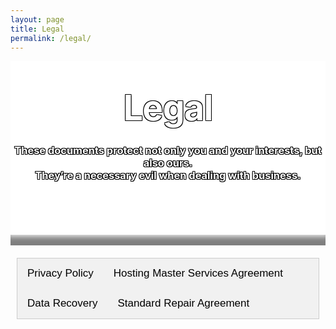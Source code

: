 ```yaml
---
layout: page
title: Legal
permalink: /legal/
---
```

<style type="text/css" media="screen">
  .title-container {
    margin: 10px auto;
    #max-width: 600px;
    text-align: center;
    color: white;
    text-shadow: -1px -1px 0 #000, 1px -1px 0 #000, -1px 1px 0 #000, 1px 1px 0 #000;
    background-color: white;
    background-image: url("/images/legal.jpg");
    background-position: center; /* Center the image */
    background-repeat: no-repeat; /* Do not repeat the image */
    background-size: cover; /* Resize the background image to cover the entire container */
    #padding-bottom: 2px;
    #padding-top: 1px;
  }
  .header-img-shadow {
    box-shadow: inset 0px -20px 10px -5px rgba(0,0,0,0.5);
  }
  h1 {
    margin: 30px 0;
    font-size: 4em;
    line-height: 1;
    letter-spacing: -1px;
  }
  .page-content {
       background: rgb(2,0,36);
       background: linear-gradient(185deg, rgba(2,0,36,1) 0%, rgba(9,9,121,1) 25%, rgba(0,212,255,1) 100%); 
  }
  .wrapper {
      background-color: white;
      max-width: 80%;
      margin-right: auto;
      margin-left: auto;
      box-shadow: 0px 8px 15px 5px rgba(0,0,0,0.4);
  }
  .main-content {
    text-align: center;
    padding: 10px;
  }
  .column {
  float: left;
  width: 33%;
  padding-top: 10px;
}
.row:after {
  content: "";
  display: table;
  clear: both;
}
@media screen and (max-width: 600px) {
  .column {
    width: 100%;
  }
}

/* Style the tab */
.tab {
  overflow: hidden;
  border: 1px solid #ccc;
  background-color: #f1f1f1;
}

/* Style the buttons inside the tab */
.tab button {
  background-color: inherit;
  float: left;
  border: none;
  outline: none;
  cursor: pointer;
  padding: 14px 16px;
  transition: 0.3s;
  font-size: 17px;
}

/* Change background color of buttons on hover */
.tab button:hover {
  background-color: #ddd;
}

/* Create an active/current tablink class */
.tab button.active {
  background-color: #ccc;
}

/* Style the tab content */
.tabcontent {
  display: none;
  padding: 6px 12px;
  border: 1px solid #ccc;
  border-top: none;
  overflow-x: auto;
}

.tab_content_text {
    text-align: left !important;
}
</style>

<div class="background-img"></div>
<div class="title-container">
  <br>
  <h1>Legal</h1>

  <h3><strong>These documents protect not only you and your interests, but also ours. <br>They’re a necessary evil when dealing with business.</strong></h3>
  <br>
  <br>
  <br>
  <br>
<div class="header-img-shadow"><br></div>
</div>

<div class="main-content">
    <div class="tab">
        <button class="tablinks" onclick="openTab(event, 'Privacy Policy')" id="defaultOpen">Privacy Policy</button>
        <button class="tablinks" onclick="openTab(event, 'HostingMSA')">Hosting Master Services Agreement</button>
        <button class="tablinks" onclick="openTab(event, 'Data Recovery')">Data Recovery</button>
        <button class="tablinks" onclick="openTab(event, 'SRA')">Standard Repair Agreement</button>
</div>

<div id="Privacy Policy" class="tabcontent" markdown="1">
        
        [Markdown Test](/)
        
        
        <h3>Privacy Policy</h3>
        <div class="tab_content_text"><p>&nbsp;</p>
        <h4 style="text-align: center;">Current Version: 1.0</h4>
        <div class="c-intro__body">
        <p style="text-align: center;"><span style="font-size: 16px;"><strong>Last Updated</strong>: 14 March 2020<br> </span><span style="font-size: 16px;"><strong>Effective Date</strong>: 01 April 2020</span></p>
        </div>
        <p>&nbsp;</p>
        <p>&nbsp;</p>
        <p>The following document sets forth the Privacy Policy for the <em>SB2 Group</em> website, <em>https://sb2group.com.au</em>.</p>
        <p><em>SB2 Group</em> is committed to providing you with the best possible customer service experience. <em>SB2 Group</em> is bound by the Privacy Act 1988 (Cth), which sets out a number of principles concerning the privacy of individuals.</p>
        <h3 id="toc-collection-of-your-personal-information">Collection of your personal information</h3>
        <p>There are many aspects of the site which can be viewed without providing personal information, however, for access to future <em>SB2 Group</em> customer support features you are required to submit personally identifiable information. This may include but not limited to a unique username and password, or provide sensitive information in the recovery of your lost password.</p>
        <h3 id="toc-sharing-of-your-personal-information">Sharing of your personal information</h3>
        <p>We may occasionally hire other companies to provide services on our behalf, including but not limited to handling customer support enquiries, processing transactions or customer freight shipping. Those companies will be permitted to obtain only the personal information they need to deliver the service. <em>SB2 Group</em> takes reasonable steps to ensure that these organisations are bound by confidentiality and privacy obligations in relation to the protection of your personal information.</p>
        <h3 id="toc-use-of-your-personal-information">Use of your personal information</h3>
        <p>For each visitor to reach the site, we expressively collect the following non-personally identifiable information, including but not limited to browser type, version and language, operating system, pages viewed while browsing the Site, page access times and referring website address. This collected information is used solely internally for the purpose of gauging visitor traffic, trends and delivering personalized content to you while you are at this Site.</p>
        <p>From time to time, we may use customer information for new, unanticipated uses not previously disclosed in our privacy notice. If our information practices change at some time in the future we will use for these new purposes only, data collected from the time of the policy change forward will adhere to our updated practices.</p>
        <h3 id="toc-changes-to-this-privacy-policy">Changes to this Privacy Policy</h3>
        <p><em>SB2 Group</em> reserves the right to make amendments to this Privacy Policy at any time. If you have objections to the Privacy Policy, you should not access or use the Site.</p>
        <h3 id="toc-accessing-your-personal-information">Accessing Your Personal Information</h3>
        <p>You have a right to access your personal information, subject to exceptions allowed by law. If you would like to do so, please let us know. You may be required to put your request in writing for security reasons. <em>SB2 Group</em> reserves the right to charge a fee for searching for, and providing access to, your information on a per request basis.</p>
        <h3 id="toc-contacting-us">Contacting us</h3>
        <p><em>SB2 Group</em> welcomes your comments regarding this Privacy Policy. If you have any questions about this Privacy Policy and would like further information, please contact us by any of the following means during business hours Monday to Friday.</p>
        <p>Call: <em>02 8599 7402</em></p>
        <p>E-mail: <em>support@sb2group.com.au</em></p></div>
</div>

<div id="HostingMSA" class="tabcontent">
        <h3>Hosting Master Services Agreement</h3>
        <div class="tab_content_text"><h4 style="text-align: center;"></h4>
<h4 style="text-align: center;"></h4>
<h4 style="text-align: center;"></h4>
<h4 style="text-align: center;"></h4>
<h4 style="text-align: center;">Current Version: 1.0</h4>
<div class="c-intro__body">
<p style="text-align: center;"><span style="font-size: 16px;"><strong>Last Updated</strong>: 14 March 2020<br> </span><span style="font-size: 16px;"><strong>Effective Date</strong>: 01 April 2020</span></p>
<p>&nbsp;</p>
<p><strong>Preface</strong><br> Solutions By Brendan and our contractors, suppliers, subsidiaries and affiliates (collectively known from hereon in as “Solutions By Brendan”, “SB2 Group”, “We”, “Us” or “Our”) welcome you to our website <a href="https://solutionsbybrendan.com.au/">https://solutionsbybrendan.com.au/</a> (the “Website”). Thank you for taking an interest in our products and services (the “Service” or “Services”).</p>
<p>Please read these Terms of Service carefully before using the Services. These Terms of Service apply to all users of the Services. If you are using the Services on behalf of an entity, organisation, or company, you represent and warrant that you have the authority to bind such organisation to these Terms of Service and you agree to be bound by these Terms of Service on behalf of such organisation. Agreeing to use the Services by clicking “Sign Up” constitutes your acceptance and agreement to be bound by these Terms of Service, and all other operating rules, policies and procedures that may be published from time to time on the Website by us, each of which is incorporated by reference and each of which may be modified from time to time without notice to you. You also acknowledge receipt of our Privacy Policy. If you ordered the Services on the Website, use the Website, or otherwise engage in any electronic transaction with respect to the Services, then you agree to receive any updates to our Privacy Policy by accessing the Website. By using our Website or purchasing our products or services, you agree that we may use and share your personal information in accordance with the terms of our Privacy Policy.</p>
<p>SB2 Group reserves the right, at any time, to amend or modify these Terms of Service without prior notice to you; provided that if any alterations constitute a material change to these Terms of Service, SB2 Group will notify you by posting an announcement on the Website. Any amendments or modifications will take effect immediately once they have been posted to the Website. By continuing to access or use the Services after any amendments have been made, you agree to be bound by any modifications made to the Terms of Service. For this reason, we encourage you to regularly review the Terms of Service. If you do not agree to any modifications, you must immediately stop using the Services.</p>
<p>&nbsp;</p>
<ol>
<li><strong>Eligibility and&nbsp;Registration</strong>
<ul>
<li>The Services provided by Us are not targeted towards, or intended for use by persons under the age of 13. By using Our Services, you acknowledge that you are 13 years of age or older. If you are under the age of 13, you may not under any circumstances use the Services provided by Us. You are solely responsible for ensuring that these Terms of Service are in compliance with all laws, rules and regulations applicable to you and the right to access the Services is revoked where these Terms of Service and/or use of the Services is prohibited, or to the extent offering, sale or provision of the Services conflicts with any applicable law, rule or regulation. Further, the Services are offered only for your use, and not for the use or benefit of any third party.</li>
<li>To sign up for the Services, you must register an account (an “Account”). You must provide us with accurate and complete information. Should your personal information change, you must keep your Account information with us up to date. You shall not: (i) Select or use a username of another person with the intent to impersonate that person; (ii) Use as a username, a name subject to any rights of a person or company other than you without appropriate authorisation; or (iii) use a name that is otherwise offensive, vulgar or obscene.</li>
<li>You are solely responsible for any activity that occurs on your Account, regardless of whether the activities were carried out by you, your employees or a third party such as contractors or agents. You are also responsible for ensuring the security of your Account and passwords. You may never use another person’s Account without their permission.</li>
<li>You must notify us in writing immediately of any changes to your eligibility to use our Services, breach of the security of your Account or any Services associated with your account. Account information should never be published or distributed.</li>
<li>You have the ability to close your accounts with us.</li>
<li>SB2 GROUP WILL NOT BE LIABLE FOR ANY LOSS OR DAMAGE TO YOU, YOUR BUSINESS OR ANY THIRD PARTY AS A RESULT OF YOUR FAILURE TO PROVIDE US WITH ACCURATE INFORMATION OR TO KEEP YOUR ACCOUNTS SECURE.</li>
</ul>
</li>
<li><strong>Content</strong>
<ul>
<li>For the purposes of these Terms of Service, the term “Content” shall include, but is not limited to, information, data, text, written posts and comments, software, scripts, graphics, and interactive features generated, provided, or otherwise made accessible on or through our Services. “Content” also includes all User Content (defined below)</li>
<li>All content added, created, uploaded, submitted, distributed, or posted to the Services by users (collectively known as “User Content”), whether public or private, is the sole responsibility of the person who originated such User Content. You represent that all User Content provided to you is accurate, complete, up to date, and in compliance with all relevant laws, rules and regulations. You acknowledge that all content accessed by you using the Service is at your own risk and you will be solely responsible for any damages or loss to you or any other party.</li>
<li>The Services may contain Content specifically provided by us. Such content is protected by copyrights, trademarks, service marks, patents, trade secrets or other proprietary rights and laws. You shall abide by and maintain all copyright notices, information, and restrictions contained in any Content accessed through the Services.</li>
<li>Subject to these Terms of Service, we grant each user of the Services a worldwide, non-exclusive, revocable, non-sublease license and non-transferable license to use (i.e., to download and display locally) Content solely for purposes of using the Services. Use, reproduction, modification, distribution or storage of any Content for purposes other than the use of the Services is expressly prohibited without prior written permission from us. You shall not sell, license, rent, or otherwise use or exploit any Content for commercial use or in any way that violates any third party right.</li>
<li>Some Content will be marked on the Service as “Creative Commons Content”. Creative Commons Content will be identified with a Creative Commons icon. We hereby grant each user of the Services a license to Creative Commons Content under the Creative Commons CC BY-NC-SA 4.0 US license, available at https://creativecommons.org/licenses/by-nc-sa/4.0/. You agree to abide by the terms of the Creative Commons License when using Creative Commons Content.</li>
</ul>
</li>
<li><strong>Acceptable Usage of the Services</strong>
<ul>
<li>As a condition of use, you accept to not use the Services for any purpose that is prohibited by these Terms of Service. You are solely responsible for the activity on your account and Services provisioned to your account, and the activity of any sub-users that use your Account.</li>
<li><strong><em>COPYRIGHT AND USE OF CONTENT</em></strong>
<ul>
<li>You agree that you will not transmit, distribute, post, store, link or otherwise traffic in Content, information, software or materials on or through the Service that (i) is unlawful, threatening, abusive, harassing, defamatory, libellous, deceptive, fraudulent, invasive of others privacy, tortious, offensive, profane, contains unlawful pornography (for example, but not limited to, child pornography), or is otherwise deemed by Us to be inappropriate, (ii) you know is false, untruthful or inaccurate, (iii) constitutes unauthorised or unsolicited advertising, (iv) impersonates any person or identity, including Our Employees or Representatives, or (v) includes identification of any person such as Government issued identification, or financial documentation. SB2 Group may, at its sole discretion, permit adult websites that abide by Australian Federal and State laws and regulations.</li>
</ul>
</li>
<li><strong><em>ABUSE OF SERVICES</em></strong>
<ul>
<li>You shall not: (i) perform any actions on the Service that imposes or may impose (as determined by SB2 Group) an unreasonable or disproportionately large load on our (or our Third Party Providers’) infrastructure; (ii) interfere, or attempt to interfere with the proper working of the Services or any activities conducted on the Services; (iii) bypass, circumvent or attempt to bypass or circumvent any measures we may use to precent or restrict access to the Services (or other accounts, computer or networks connected to the Service); (iv) run any form of auto-responder or “spam” creation or distribution system on the Service; (v) host software with the intent of “crawling” any page or website (known as a “Spider”); (vi) harvest or scrape any kind of Content from the Service; (vii) use the Services for high risk activities, including, but not limited to: operation of Air Traffic Control systems, Life Support systems, Power Generation plants, or any other use where the failure of our Service could result in death, personal injury or environmental damage; or (viii) otherwise take any action in violation of our guidelines and policies.</li>
<li>You shall not (directly or indirectly) decipher, decompile, disassemble, reverse engineer or otherwise attempt to derive any source code or underlying ideas or algorithms of any part of the Services except to the limited extent applicable laws specifically prohibit such restrictions.</li>
<li>Accounts must not: (i) run mass downloading services such as, but not limited to, Torrents, Seed Boxes, Usenet; (ii) run TOR services in any form; (iii) run crypto mining software or any software which consumes excessive processor time.</li>
<li>The above terms also apply to use of the SB2 Group Network.</li>
<li>Subscribers must not use any methods to circumvent network allocation provisions. You shall only use IP addresses that were assigned to you by SB2 Group. You shall not utilise methods to circumvent bandwidth allocations.</li>
<li>Subscribers may not use the Service to distribute, receive communications or data gleaned from, or execute any action directed by any type of injurious code, including but not limited to: (i) key loggers, (ii) flood or mail bombs, (iii) Denial of Service (DOS) attacks, (iv) botnets, (v) or other actions which SB2 Group reserves the right to determine to be malicious in intent.</li>
<li>Subscribers shall not send any form of bulk email utilising their resources on a Shared Resource Service such as cPanel Shared Hosting.
<ul>
<li>Failure to abide by this shall result in suspension of Service until contact can be established with the Subscriber</li>
</ul>
</li>
<li>Subscribers shall not send bulk email utilising their resources on a Private Service unless they maintain a list of subscribed members with relevant information, and guidelines or links within emails on how to unsubscribe or be removed from the list as per SPAM ACT (2003) CTH Section 18.
<ul>
<li>Proof of a list must be presented to SB2 Group upon request.</li>
<li>Subscribers must be able to show SB2 Group their unsubscribe method.</li>
<li>Failure to provide any of the above sub-points will result in suspension of the Service until proof can be presented.</li>
</ul>
</li>
<li>Subscribers who fail to keep their websites up to date and become compromised will be suspended immediately without warning.
<ul>
<li>You will receive a notification&nbsp;once your website has been suspended, telling you why.</li>
<li>Once you prove to us that your website has been fixed and is no longer compromised, we will un-suspend your service.</li>
</ul>
</li>
</ul>
</li>
<li><strong><em>ACCOUNT TERMS</em></strong>
<ul>
<li>We reserve the right to access, read, preserve and disclose any information as we reasonably believe is necessary to (i) satisfy any applicable law, regulation, legal process or Government request, (ii) enforce these Terms of Service, including investigation of potential violations, (iii) detect, prevent or otherwise address fraud, security or technical issues, (iv) respond to user support request, or (v) protect the rights, property or safety of Us, our users and the public.</li>
<li>Subscribers are restricted from registering multiple Accounts with the same billing details without first notifying SB2 Group. Should this activity be detected without notice from the Subscriber, SB2 Group will have the right to automatically flag all accounts used with the same billing information as fraudulent or abusive.</li>
</ul>
</li>
<li><strong><em>REMEDIAL ACTION</em></strong>
<ul>
<li>Subscribers shall notify SB2 Group if and when they learn of any security breaches regarding the Services, and shall aid in any investigation or legal action that is taken by Authorities and/or SB2 Group to remedy the security breach.</li>
</ul>
</li>
</ul>
</li>
</ol>
<ol start="4">
<li><strong>Third Party Services</strong>
<ul>
<li>The Services may permit you to link to other websites, services or resources on the Internet, and other websites, services or resources may contain links to the Services. When you access third party resources on the Internet, you do so at your own risk. These other resources are not under our control, and you acknowledge that we are not responsible or liable for the content, functions, accuracy, legality, appropriateness or any other aspect of such websites or resources. The inclusion of any such link does not imply our endorsement or any association between us and their operators. You further acknowledge and agree that we shall not be responsible or liable, directly or indirectly, for any damage or loss caused or alleged to be caused by or in connection with the use of or reliance on any such content, goods or services available on or through any such website or resource. It is your responsibility to protect your system from items such as viruses, worms, Trojan horses and other items of a destructive nature.</li>
</ul>
</li>
<li><strong>Billing</strong>
<ul>
<li>SB2 Group accepts all major credit cards and debit cards. Pre-paid debit cards are not accepted.</li>
<li>You may organise other forms of payment by contacting SB2 Group at billing@sb2group.com.au</li>
<li>We use a third-party for payment processing. The processing of payments may be subject to the terms, conditions and privacy policies of the Payment Processors in addition to this Agreement. We are not responsible for error by the Payment Processors. By choosing to use paid Services, you agree to pay us, through the Payment Processors, all charges at the prices then in effect for any use of such paid Services in accordance with the applicable payment terms and you authorise us, through the Payment Processors, to charge your chosen payment provider (your “Payment Method”). You agree to make payment using that selected Payment Method. You can find more detail about how your payment information is treated within our Privacy Policy.</li>
<li>The terms of this Agreement shall be monthly, unless otherwise organised with SB2 Group, and will commence the date the Subscriber signs up. Payments must be made in AUD (Australian Dollars). Other currencies are not accepted. Subscribers are billed on their anniversary day each month unless otherwise organised with SB2 Group.</li>
<li>Subscribers have invoices generated seven (7) days prior to their due date.</li>
<li>If a Subscriber does not make payment within five (5) days after the due date, the account will be deemed in arrears.</li>
<li>Should a subscribers account fall into arrears, SB2 Group will automatically suspend the account five (5) days after the due date. SB2 Group will send no more than three (3) overdue reminders to the Subscriber between the due date and five (5) days after.</li>
<li>Subscribers services will cease to function after 5 days of non-payment.</li>
</ul>
</li>
<li><strong>Payment</strong>
<ul>
<li>The Customer agrees to pay all amounts due in clear funds within the agreed timeframe but no later than 30 days from the due date.</li>
<li>The Customer agrees that if it fails to pay in accordance with this clause, SB2 Group may:
<ul>
<li>Charge a late payment fee of $50.00 on all amounts paid after the due date;</li>
<li>Charge interest on debts at 15% per annum from time to time;</li>
<li>Charge a dishonour handling fee in the amount of $25.00;</li>
<li>Recover all collection and legal costs and expenses incurred in collecting overdue accounts on an indemnity basis;</li>
<li>Withhold supply;</li>
<li>Sue for the money owing on the Goods or services provided.</li>
</ul>
</li>
<li>Failure to comply with clause 6.1 will constitute a breach of contract and SB2 Group may treat the whole Agreement as repudiated and act accordingly.</li>
<li>In the event this agreement has been entered into by more than one party each party shall be jointly and severely liable for any amount due.</li>
</ul>
</li>
<li><strong>Default</strong>
<ul>
<li>If the Customer:
<ul>
<li>Fails to pay for any Goods or services on the due date; or</li>
<li>Otherwise breached this agreement and failed to rectify such breach within seven day’s notice; or</li>
<li>Cancel delivery of Goods or services; or</li>
<li>Commits an act of bankruptcy or allows a trustee in bankruptcy or receiver and manager to be appointed to the Customer or any of its property; or</li>
<li>Allow a judgment or order to be enforced or become enforceable against the Customer’s property; or</li>
<li>Permits proceedings to be commenced to wind the Customer up or controller, receiver, administrator, liquidator or similar officers appointed to the Customer in respect of any part of its property;</li>
</ul>
</li>
<li>then SB2 Group may enter upon the Customer’s premises (doing all that is necessary to gain access) where Goods supplied under this contract are situated at any time and re-take possession of any or all of the Goods SB2 Group has supplied to the Customer and:
<ul>
<li>Resell the Goods concerned;</li>
<li>Terminate the agreement; and</li>
<li>Sue for any monies owing.</li>
</ul>
</li>
<li>The Customer will be in default if the Customer does not pay any monies payable when called upon so to do the Customer and the Guarantor(s) jointly and severally acknowledge and agree that SB2 Group is authorised to contact a credit reporting agency throughout the term of the Agreement to obtain a report about the creditworthiness of either the Customer or the Guarantor(s) or both.</li>
<li>The Customer and the Guarantor(s) jointly and severally authorise SB2 Group to engage in the exchange of information with a credit reporting agency or with other such parties as are necessary to give effect to the contract and to the ongoing relationship between the parties hereto.</li>
<li>SB2 Group reserves the right to report a Customer’s delinquent account to a credit reporting agency should payment remain outstanding for more than 60 days. In addition SB2 Group may refer the outstanding account for debt collection or issue legal proceedings to recover any outstanding invoices. Should an account be referred for debt collection the Customer acknowledges and agrees to pay debt collection charges to be calculated at not less than 20% plus GST and will be incurred on the day SB2 Group refers the matter to their nominated debt collection agency. The Customer shall also be liable for interest and all legal recovery costs associated with such action on a solicitor and own Customer or indemnity cost basis.</li>
</ul>
</li>
<li><strong>Warranties</strong>
<ul>
<li>We have no special relationship with or fiduciary duty to you. You acknowledge that we have no duty to take any action regarding:
<ul>
<li>which Subscribers gain access to the Services;</li>
<li>what Content you access via the Services; or</li>
<li>how you may interpret or use the Content.</li>
</ul>
</li>
<li>TO THE EXTENT PERMITTED BY APPLICABLE LAW, YOU RELEASE US FROM ALL LIABILITY FOR YOU HAVING ACQUIRED OR NOT ACQUIRED CONTENT THROUGH THE SERVICES. WE MAKE NO REPRESENTATIONS CONCERNING ANY CONTENT CONTAINED IN OR ACCESSED THROUGH THE SERVICES, AND WE WILL NOT BE RESPONSIBLE OR LIABLE FOR THE ACCURACY, COPYRIGHT COMPLIANCE, OR LEGALITY OF MATERIAL OR CONTENT CONTAINED IN OR ACCESSED THROUGH THE SERVICES.</li>
<li>THE SERVICES, INCLUDING WITHOUT LIMITATION ANY INFORMATION DELIVERED AS PART OF THE SERVICES, AND CONTENT ARE PROVIDED “AS IS”, “AS AVAILABLE” AND WITHOUT WARRANTY OF ANY KIND, EXPRESS OR IMPLIED, INCLUDING, BUT NOT LIMITED TO, THE IMPLIED WARRANTIES OF TITLE, NON-INFRINGEMENT, MERCHANTABILITY AND FITNESS FOR A PARTICULAR PURPOSE, NONINTERFERENCE WITH DATA, AVAILABILITY, ACCURACY, THAT YOU WILL HAVE CONTINUOUS, UNINTERRUPTED OR SECURE ACCESS TO OUR WEBSITE OR THAT THE SERVICES ARE ERROR FREE AND ANY WARRANTIES IMPLIED BY ANY COURSE OF PERFORMANCE OR USAGE OF TRADE, ALL OF WHICH ARE EXPRESSLY DISCLAIMED. WE, AND OUR DIRECTORS, EMPLOYEES, AGENTS, SUPPLIERS, PARTNERS AND CONTENT PROVIDERS DO NOT WARRANT THAT: (I) THE SERVICES WILL BE SECURE OR AVAILABLE AT ANY PARTICULAR TIME OR LOCATION; (II) ANY DEFECTS OR ERRORS WILL BE CORRECTED; (III) ANY CONTENT OR SOFTWARE AVAILABLE AT OR THROUGH THE SERVICES IS FREE OF VIRUSES OR OTHER HARMFUL COMPONENTS; OR (IV) THE RESULTS OF USING THE SERVICES WILL MEET YOUR REQUIREMENTS. YOUR USE OF THE SERVICES IS SOLELY AT YOUR OWN RISK. THE SERVICES CONTAIN INFORMATION PROVIDED BY ONE OR MORE THIRD PARTY DATA PROVIDERS. SB2 GROUP DOES NOT CONTROL AND IS NOT RESPONSIBLE FOR THE INFORMATION PROVIDED BY ANY SUCH THIRD PARTY PROVIDER. YOU ACKNOWLEDGE AND AGREE THAT NEITHER SB2 GROUP NOR ANY SUCH THIRD PARTY PROVIDER HAS ANY OBLIGATION TO CORRECT INFORMATION ABOUT YOU EXCEPT AS REQUIRED BY APPLICABLE LAW. INFORMATION YOU REQUEST MAY NOT BE AVAILABLE OR MAY NOT BE PROVIDED, AND SB2 GROUP HAS NO LIABILITY FOR SUCH FAILURE. IN NO EVENT WILL SB2 GROUP WARRANT OR GUARANTEE THE CORRECTNESS, COMPREHENSIVENESS, COMPLETENESS, ACCURACY, TIMELINESS OF ANY INFORMATION, PRODUCTS, OR SERVICES ON THIS WEBSITE. THE INFORMATION, PRODUCTS, AND SERVICES AVAILABLE ON THE WEBSITE MAY INCLUDE TECHNICAL INACCURACIES OR TYPOGRAPHICAL ERRORS. THEREFORE, YOU AGREE THAT YOUR ACCESS TO AND USE OF OUR WEBSITE, PRODUCTS, SERVICES AND CONTENT ARE AT YOUR OWN RISK.</li>
</ul>
</li>
<li><strong>Limitation of Liability</strong>
<ul>
<li>IN NO EVENT SHALL WE, NOR OUR DIRECTORS, EMPLOYEES, AGENTS, PARTNERS, SUPPLIERS OR CONTENT PROVIDERS, BE LIABLE UNDER CONTRACT, TORT, STRICT LIABILITY, NEGLIGENCE OR ANY OTHER LEGAL OR EQUITABLE THEORY WITH RESPECT TO THE SERVICES (I) FOR ANY LOST PROFITS, DATA LOSS, COST OF PROCUREMENT OF SUBSTITUTE GOODS OR SERVICES, OR SPECIAL, INDIRECT, INCIDENTAL, PUNITIVE, COMPENSATORY OR CONSEQUENTIAL DAMAGES OF ANY KIND WHATSOEVER, SUBSTITUTE GOODS OR SERVICES (HOWEVER ARISING), (II) FOR ANY BUGS, VIRUSES, TROJAN HORSES, OR THE LIKE (REGARDLESS OF THE SOURCE OF ORIGINATION), OR (III) FOR ANY DIRECT DAMAGES IN EXCESS OF (IN THE AGGREGATE) OF FEES PAID TO US FOR THE PARTICULAR SERVICES DURING THE IMMEDIATELY PREVIOUS ONE MONTH PERIOD, EVEN IF SB2 GROUP HAD BEEN ADVISED OF, KNEW, OR SHOULD HAVE KNOWN, OF THE POSSIBILITY THEREOF. SUBSCRIBER ACKNOWLEDGES THAT THE FEES PAID BY HIM OR HER REFLECT THE ALLOCATION OF RISK SET FORTH IN THIS AGREEMENT AND THAT SB2 GROUP WOULD NOT ENTER INTO THIS AGREEMENT WITHOUT THESE LIMITATIONS. SUBSCRIBER HEREBY WAIVES ANY AND ALL CLAIMS AGAINST SB2 GROUP ARISING OUT OF SUBSCRIBER’S PURCHASE OR USE OF THE SERVICES, OR ANY CONDUCT OF SB2 GROUP’S DIRECTORS, OFFICERS, EMPLOYEES, AGENTS OR REPRESENTATIVES. YOUR SOLE AND EXCLUSIVE RIGHT AND REMEDY IN CASE OF DISSATISFACTION WITH THE SERVICES OR ANY OTHER GRIEVANCE SHALL BE YOUR TERMINATION AND DISCONTINUATION OF ACCESS TO OR USE OF THE SERVICES.<br> IN ADDITION, YOU AGREE THAT SB2 GROUP IS NOT RESPONSIBLE FOR ANY DATA COMPILED BY OUR SERVICES AND THAT SB2 GROUP WILL NOT BE LIABLE, IN ANY MANNER, AS A RESULT OF YOUR EXPOSURE TO ANY DEFAMATORY, LIBELOUS, THREATENING, UNLAWFULLY HARASSING, OBSCENE OR OTHERWISE UNLAWFUL CONTENT OR DATA. IN NO EVENT SHALL SB2 GROUP, OR ANY THIRD PARTY PROVIDER OF ANY COMPONENT OF THE SERVICES OR OF ANY INFORMATION DELIVERED AS PART OF THE SERVICES, BE LIABLE TO YOU AND/OR ANY PARTY FOR ANY DAMAGES OF ANY KIND, INCLUDING BUT NOT LIMITED TO DIRECT, INDIRECT, SPECIAL, EXEMPLARY, PUNITIVE, CONSEQUENTIAL OR SIMILAR DAMAGES ARISING OUT OF OR RELATED TO THE SERVICES, CONTENT, PRODUCTS, THE USE OR INABILITY TO USE THIS WEBSITE, OR ANY LINKED WEBSITE, INCLUDING WITHOUT LIMITATION, LOST PROFITS, LOSS OF USE, BUSINESS INTERRUPTION, OR OTHER ECONOMIC LOSSES, LOSS OF PROGRAMS OR OTHER DATA, WHETHER IN AN ACTION OF CONTRACT, NEGLIGENCE OR OTHER TORTIOUS ACTION, EVEN IF SB2 GROUP IS ADVISED OF THE POSSIBILITY OF SUCH DAMAGES, INCLUDING LIABILITY ASSOCIATED WITH ANY VIRUSES WHICH MAY INFECT YOUR COMPUTER EQUIPMENT. SOME JURISDICTIONS LIMIT OR PROHIBIT THE FOREGOING LIMITATIONS, AND IN SUCH JURISDICTIONS THE FOREGOING LIMITATIONS SHALL BE APPLIED TO THE MAXIMUM EXTENT PERMITTED BY LAW.</li>
</ul>
</li>
</ol>
<ol start="8">
<li><strong>Backups</strong>
<ul>
<li>Subscriber is solely responsible for the preservation of Subscriber’s data which Subscriber saves onto its virtual server or cPanel account (the “Data”). EVEN WITH RESPECT TO DATA AS TO WHICH SUBSCRIBER CONTRACTS FOR BACKUP SERVICES PROVIDED BY SB2 GROUP, TO THE EXTENT PERMITTED BY APPLICABLE LAW, SB2 GROUP SHALL HAVE NO RESPONSIBILITY TO PRESERVE DATA. SB2 GROUP SHALL HAVE NO LIABILITY FOR ANY DATA THAT MAY BE LOST, OR UNRECOVERABLE, BY REASON OF SUBSCRIBER’S FAILURE TO BACKUP ITS DATA OR FOR ANY OTHER REASON.</li>
</ul>
</li>
<li><strong>Indemnification</strong>
<ul>
<li>YOU SHALL DEFEND, INDEMNIFY, AND HOLD HARMLESS US, OUR AFFILIATES, PARENTS, SUBSIDIARIES, ANY RELATED COMPANIES, LICENSORS AND PARTNERS, AND EACH OF OUR AND THEIR RESPECTIVE EMPLOYEES, OFFICERS, DIRECTORS, AGENTS, CONTRACTORS, DIRECTORS, SUPPLIERS AND REPRESENTATIVES FROM ALL LIABILITIES, CLAIMS, AND EXPENSES, INCLUDING REASONABLE ATTORNEYS’ FEES, THAT ARISE FROM OR RELATE TO YOUR (OR ANY THIRD PARTY USING YOUR ACCOUNT OR IDENTITY IN THE SERVICES) USE OR MISUSE OF, OR ACCESS TO, THE SERVICES, CONTENT, OR OTHERWISE FROM YOUR USER CONTENT, VIOLATION OF THESE TERMS OF SERVICE OR OF ANY LAW, OR INFRINGEMENT OF ANY INTELLECTUAL PROPERTY OR OTHER RIGHT OF ANY PERSON OR ENTITY. WE RESERVE THE RIGHT TO ASSUME THE EXCLUSIVE DEFENSE AND CONTROL OF ANY MATTER OTHERWISE SUBJECT TO INDEMNIFICATION BY YOU, IN WHICH EVENT YOU WILL ASSIST AND COOPERATE WITH US IN ASSERTING ANY AVAILABLE DEFENSES.</li>
</ul>
</li>
<li><strong>Termination and Access</strong>
<ul>
<li>SB2 Group reserves the right, in our sole discretion, to terminate your access to all or any part of the Services at any time, with or without notice, effective immediately, including but not limited to as a result of your violation of any of these Terms of Service or any law, or if you misuse system resources, such as, by employing programs that consume excessive network capacity, CPU cycles, or disk IO. Any such termination may result in the forfeiture and destruction of information associated with your Account. SB2 Group may provide prior notice of the intent to terminate Services to you if such notice will not, in SB2 Group’s discretion, run counter to the intents and purposes of these Terms of Service. Except as otherwise set forth hereunder, any and all fees paid hereunder are non-refundable and any and all fees owed to SB2 Group before such termination shall be immediately due and payable, including any liabilities that may have been incurred prior to termination such as SB2 Group’s costs for collection (including attorneys’ fees) of any such charges or other liabilities. Upon termination, any and all rights granted to Subscriber by this Agreement will immediately be terminated, and Subscriber shall promptly discontinue all use of the Services. If you wish to terminate your Account, you may do so by following the instructions on the Website or through the Services. All provisions of these Terms of Service which by their nature should survive termination shall survive termination, including, without limitation, licenses of User Content, ownership provisions, warranty disclaimers, indemnity and limitations of liability.</li>
</ul>
</li>
<li><strong>Disputes</strong>
<ul>
<li>If the Customer disputes any Goods sold or services supplied by SB2 Group are faulty, defective or disputes the Invoices the Company has issued, the Customer must notify their reasons in writing to SB2 Group within 7 days of the Invoice date, failing which the Customer loses any right to dispute the quality of the Goods, services or quantum of.</li>
</ul>
</li>
<li><strong>Dispute Resolution</strong>
<ul>
<li>Mindful of the high cost of litigation, you and SB2 Group agree to the following dispute resolution procedure: in the event of any controversy, claim, action or dispute arising out of or related to: (i) the Website; (ii) this Agreement; (iii) the Services; (iv) the breach, enforcement, interpretation, or validity of this Agreement; or (v) any other dispute between you and SB2 Group (“Dispute”), the party asserting the Dispute shall first try in good faith to settle such Dispute by providing written notice to the other party (by first class or registered mail) describing the facts and circumstances (including any relevant documentation) of the Dispute and allowing the receiving party 30 days in which to respond to or settle the Dispute. Notice shall be sent (1) to SB2 Group, PO BOX 81, KURMOND, New South Wales, 2757, Australia or (2) to you at: your last-used billing address or the billing and/or shipping address in your Account information. Both you and SB2 Group agree that this dispute resolution procedure is a condition precedent that must be satisfied prior to initiating any arbitration or filing any claim against the other party.</li>
</ul>
</li>
<li><strong>Metadata Collection</strong>
<ul>
<li>SB2 Group must collect and store metadata relating to our services as per&nbsp;the&nbsp;<em>Telecommunications (Interception and Access) Act 1979.&nbsp;</em>We do not collect and store, for example entire emails; we only collect the “headers” of emails which tell us who sent an email, who the recipient was, date and time, and IP addresses. The actual content of the email is never captured. More information about this can be found under our Privacy Policy.</li>
</ul>
</li>
<li style="font-size: 14px;"><strong style="font-size: 14px;">Changes to this Document</strong>
<ul style="font-size: 14px;">
<li style="font-size: 14px;">This Terms of Service document&nbsp;may be modified from time to time, so please review it frequently. Changes to our Terms of Service&nbsp;will be posted on the Site and we recommend that you review our Terms of Service regularly&nbsp;to ensure you are aware of any changes made to it. A user is bound by any changes to our Terms of Service&nbsp;when he or she uses the Services after such changes have been first posted. In the event that the modifications materially alter your rights or obligations hereunder, we will make reasonable efforts to notify you of the change. For example, we may send a message to your email address, if we have one on file, or generate a pop-up or similar notification when you access the Services for the first time after such material changes are made. Please check our Terms of Service&nbsp;each time you use our Site for the most current information.<strong><br> </strong></li>
</ul>
</li>
</ol>
</div></div>
</div>
</div>

<div id="Data Recovery" class="tabcontent">
    <h3 style="text-align: center;">Data Recovery</h3>
<div class="tab_content_text"><h4 style="text-align: center;">Current Version: 1.0</h4>
<div class="c-intro__body">
<p style="text-align: center;"><span style="font-size: 16px;"><strong>Last Updated</strong>: 01 February 2021<br> </span><span style="font-size: 16px;"><strong>Effective Date</strong>: 01 February 2021</span></p>
<p style="text-align: center;"><span style="font-size: 16px;"></span></p>
</div>
<p>I confirm that I am the owner of the drive/media or agent of said owner and have permission to authorise the copying of the data from one drive/media to another or any other process deemed necessary by Solutions By Brendan. I authorise Solutions By Brendan to ship my drive/media, if they deem it necessary.</p>
<p>I confirm that the drive/media as supplied is not fully working and will not hold Solutions By Brendan or it agents liable for any damage or loss of data caused to the drive/media or any other hardware supplied by me, before or subsequent to any work carried out upon the drive/media.</p>
<p>I, the undersigned requester, understand and accept all risks associated with having Solutions By Brendan attempt to recover data from my media at my request. I understand that even with the exercise of due care by technicians, in order for the data to be recovered, the process itself may result in damage, to include, but not limited to, the media itself or the data on it.</p>
<p>In consideration of Solutions By Brendan recovering or attempting to recover the data on this media, I voluntarily assume all risk of loss and/or damage to the media and agree to indemnify, hold harmless, and defend Solutions By Brendan or its employees, and any third parties from any and all claims, demands and causes of action whatsoever in law, equity, before any administrative agency or judicial tribunal arising from the aforesaid rendering of services.</p></div>
</div>

<div id="SRA" class="tabcontent">
<h3 style="text-align: center;">Standard Repair Agreement</h3>
<div class="tab_content_text"><h4 style="text-align: center;">Current Version: 1.0</h4>
<div class="c-intro__body">
<p style="text-align: center;"><span style="font-size: 16px;"><strong>Last Updated</strong>: 01 February 2021<br> </span><span style="font-size: 16px;"><strong>Effective Date</strong>: 01 February 2021</span></p>
</div>
<p><strong></strong></p>
<p><strong>REGARDING REPAIR SERVICES:</strong></p>
<p><strong>WE’RE ALLOWED TO WORK ON YOUR DEVICE.</strong></p>
<p>You are authorising Solutions By Brendan (SB2) to repair to your device. You agree to not touch anything during the process to prevent damage. Touching with or interfering with the repair voids any warranties. You understand that SB2 is an independent repair agent and is not an authorised service dealer or provider.</p>
<p><strong>ACCEPTED PAYMENT METHODS.</strong></p>
<p>Payment methods accepted are Cash, Direct Deposit, VISA, Mastercard or AMEX. No other forms of payment are acceptable, and we reserve the right to keep a device until payment is rendered via an acceptable payment method.  </p>
<p><strong>WE DO NOT TAKE RESPONSIBILITY FOR COSMETIC FLAWS</strong></p>
<p>The way we state the condition of the item in the notes of item prior to repair is a brief overview and does not denote all possible defects &amp; problems with the device to be repaired. This may be edited as more problems are found, even after form is signed. Any pre-existing defects, or future defects that come up as a result of pre-existing defects are not the responsibility of, or warrantied by, Solutions By Brendan or any of its members. You accept by signing this document that how we state a device’s condition is how it was received, and that no defects or problems we state were caused by us. You acknowledge that Solutions By Brendan is not liable for any defects or problems with a device unless we specifically take responsibility for such problem or defect.</p>
<p> We are not responsible for any scratches, dents, dings, etc. Most devices we receive are heavily damaged already. We have very strict procedures on how we handle customer devices so they leave in the same or better cosmetic condition than they came in, but in no way can we be held liable for any perceived cosmetic issues, such as – <em>“this scratch wasn’t here when it was dropped off.”</em></p>
<p><strong><br> </strong></p>
<p><strong>&nbsp;</strong></p>
<p><strong>WE ARE IN NO WAY, SHAPE, OR FORM RESPONSIBLE FOR YOUR DATA OR HARD DRIVE.</strong></p>
<p>On data recovery &amp; data transfer jobs, it is your responsibility to check your data in the store. You agree to sign a waiver of liability once you have seen for yourself that your data is on this drive. You accept that we are in no way liable for any data on your device for any of our offered services. We do not accept liability for data. By signing this document, you agree to two points. First point being that hard drives are a volatile, mechanical storage media that can malfunction at any time. Second point being that any hard drive malfunction cannot be blamed on Solutions By Brendan, nor may we be held responsible for any hard drive, solid state drive, solid state hybrid drive, or flash memory malfunction on any machine in our possession.</p>
<p><strong>By accepting these terms of service, you accept that we are in no way liable for your data. </strong></p>
<p><strong>WARRANTY INFORMATION</strong></p>
<p>Limited warranty on service is 1 year on LCD Screen replacements, 1 year on Hard drive &amp; memory replacements, and 3 months on motherboard repairs &amp; replacements. Warranty may be voided by further physical damage to the device, negligence, or liquid damage. Warranty is only for the specific part we have replaced and not for any other issues or parts on the device. We repair delicate devices that break easily. If you are here, the device has likely been mistreated once by a drop, spill, or shock of some sort. You accept that any future issues with other functions on the device are related to prior shock, not our workmanship. We offer warranty service only – not refunds, and any service for which one changes their mind or otherwise decides they do not want done, for any reason, requires the technician to undo repair work in order for no further monies to be owed to Solutions By Brendan.</p>
<p><strong><br> </strong></p>
<p><strong>&nbsp;</strong></p>
<p><strong>WARRANTY DOES NOT COVER IF YOU CRACK IT, DROP IT OR SPILL LIQUID ON IT AGAIN.</strong></p>
<p>Warranty does NOT cover a device that has suffered mishandling once it has left our workshop. By signing this document, you accept the following.</p>
<ul>
<li>A screen cannot crack on its own. A screen only cracks when physically impacted.</li>
<li>It is your responsibility to inspect the device prior to receiving it back from us to ensure it was not given back to you cracked.</li>
<li>A dent doesn’t appear by itself.</li>
<li>Liquid doesn’t magically enter your device without a source.</li>
</ul>
<p>In recognition of the relative risks and benefits of the project to both the Client and the Consultant, the risks have been allocated such that the Client agrees, to the fullest extent permitted by law, to limit the liability of the Consultant to the Client for any and all claims, losses, costs, damages of any nature whatsoever or claims expenses from any cause or causes, including attorneys’ fees and costs and expert witness fees and costs, so that the total aggregate liability of the Consultant to the Client shall not exceed the Consultant’s total fee for services rendered on this project. It is intended that this limitation apply to any and all liability or cause of action however alleged or arising, unless otherwise prohibited by law.</p>
<p>&nbsp;</p>
<p><strong>FURTHER WARRANTY INFORMATION.</strong></p>
<p><strong>&nbsp;</strong></p>
<p>Warranty will be voided if your device is opened or serviced by anyone other than SB2. Even if you are just curious and take a peek; your warranty will be voided.</p>
<p><strong>&nbsp;</strong></p>
<p>Work performed by SB2 technicians may void any manufacturer warranties your device may have. We do not assume any liability if your device is still under warranty and you choose to get it serviced through us.</p>
<p>&nbsp;</p>
<p>We will not offer warranty on any part that was not replaced by us. If we replace your SMC or a resistor, we will not warranty the CPU or any other component on the board that we didn’t touch. All chips and components are logged if we work on them.</p>
<p>&nbsp;</p>
<p>We only offer warranty for the originally declared fault. Your device does not fall under warranty if another issue, other than the originally declared fault, presents itself after you take receipt of the device.</p>
<p>&nbsp;</p>
<p>&nbsp;</p>
<p>&nbsp;</p>
<p><strong>DEVICE COLLECTION POLICY</strong></p>
<p><strong>&nbsp;</strong></p>
<p>You must collect or pay for your device repair within 30 days of job completion. If you don’t, your device will be deemed as “Uncollected Goods” under the Uncollected Goods Act 1995. The device may incur a storage fee if you fail to collect your device within 30 days of completion.</p>
<p>&nbsp;</p>
<p>We also have the right to sell or dispose of uncollected goods after the required time has elapsed; in accordance with Australian Consumer Law and the Fair Trading Act 2012 (specifically, sections 60, 61 and 62) as well as the Uncollected Goods Act 1995. If you don’t pay for, or collect your device in the required timeframe, you can’t go after us if we dispose of it or sell it.</p>
<p>&nbsp;</p>
<p><strong>CREDIT TERMS</strong></p>
<p>&nbsp;</p>
<p>SB2 does not offer any form of credit. Your device will not leave the workshop unless payment has been received in full. If you decide to perform a chargeback, you’ll be obligated to pay us the full amount, along with any fees which are incurred as a result of your chargeback attempt. This includes fees from debt collection agencies and any court fees which may be incurred.</p>
<p>&nbsp;</p>
<p><strong>IF WE NEED TO ORDER PARTS</strong></p>
<p>&nbsp;</p>
<p>If we need to order any parts for the repair, the repair time can vary. We don’t have control of the postal services in Australia or other types of delivery, and as a result we can’t guarantee you an exact timeframe. Special parts may require a further deposit to be paid upfront. These deposits are NOT refundable.</p>
<p>&nbsp;</p>
<p><strong>IF THE DEVICE IS FOUND TO BE STOLEN</strong></p>
<p>&nbsp;</p>
<p>If the device is found to be stolen, you are not going to get it back. All of your information will be forwarded to the Police, along with the stolen property.</p></div>
</div>


<script>
    document.getElementById("defaultOpen").click();

    function openTab(evt, tabName) {
    // Declare all variables
    var i, tabcontent, tablinks;

    // Get all elements with class="tabcontent" and hide them
    tabcontent = document.getElementsByClassName("tabcontent");
    for (i = 0; i < tabcontent.length; i++) {
        tabcontent[i].style.display = "none";
    }

    // Get all elements with class="tablinks" and remove the class "active"
    tablinks = document.getElementsByClassName("tablinks");
    for (i = 0; i < tablinks.length; i++) {
        tablinks[i].className = tablinks[i].className.replace(" active", "");
    }

    // Show the current tab, and add an "active" class to the button that opened the tab
    document.getElementById(tabName).style.display = "block";
    evt.currentTarget.className += " active";
    }

    
</script>